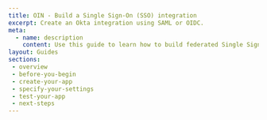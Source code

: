 ```yaml
---
title: OIN - Build a Single Sign-On (SSO) integration
excerpt: Create an Okta integration using SAML or OIDC.
meta:
  - name: description
    content: Use this guide to learn how to build federated Single Sign-On into your Okta integration. 
layout: Guides
sections:
 - overview
 - before-you-begin
 - create-your-app
 - specify-your-settings
 - test-your-app
 - next-steps
---
```

